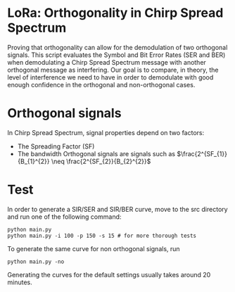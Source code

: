 # LoRa: Orthogonality in Chirp Spread Spectrum
Proving that orthogonality can allow for the demodulation of two orthogonal signals. This script evaluates the Symbol and Bit Error Rates (SER and BER) when demodulating a Chirp Spread Spectrum message with another orthogonal message as interfering.
Our goal is to compare, in theory, the level of interference we need to have in order to demodulate with good enough confidence in the orthogonal and non-orthogonal cases.

# Orthogonal signals

In Chirp Spread Spectrum, signal properties depend on two factors:
* The Spreading Factor (SF)
* The bandwidth
Orthogonal signals are signals such as $\frac{2^{SF_{1}}{B_{1}^{2}} \neq \frac{2^{SF_{2}}{B_{2}^{2}}$

# Test
In order to generate a SIR/SER and SIR/BER curve, move to the src directory and run one of the following command:
```
python main.py
python main.py -i 100 -p 150 -s 15 # for more thorough tests
```
To generate the same curve for non orthogonal signals, run
```
python main.py -no
```
Generating the curves for the default settings usually takes around 20 minutes.
